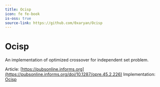 ```yaml
---
title: Ocisp
icon: fe fe-book
is-oss: true
source-link: https://github.com/0xaryan/Ocisp
---
```

# Ocisp

An implementation of optimized crossover for independent set problem.

Article: [https://pubsonline.informs.org](https://pubsonline.informs.org/doi/10.1287/opre.45.2.226)
Implementation: [Ocisp](https://github.com/0xaryan/Ocisp)